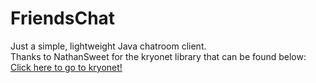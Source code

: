# FriendsChat
Just a simple, lightweight Java chatroom client.<br>
Thanks to NathanSweet for the kryonet library that can be found below:
<a href="https://github.com/EsotericSoftware/kryonet">Click here to go to kryonet!</a>
